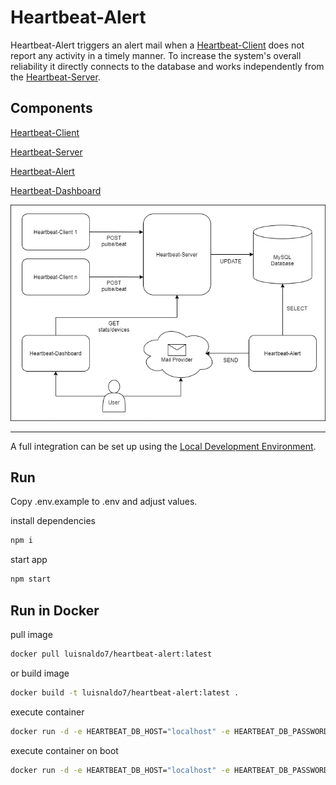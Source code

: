 # Heartbeat-Alert

Heartbeat-Alert triggers an alert mail when a [Heartbeat-Client](https://github.com/LuisNaldo7/heartbeat-client) does not report any activity in a timely manner. To increase the system's overall reliability it directly connects to the database and works independently from the [Heartbeat-Server](https://github.com/LuisNaldo7/heartbeat-server).

## Components

[Heartbeat-Client](https://github.com/LuisNaldo7/heartbeat-client)

[Heartbeat-Server](https://github.com/LuisNaldo7/heartbeat-server)

[Heartbeat-Alert](https://github.com/LuisNaldo7/heartbeat-alert)

[Heartbeat-Dashboard](https://github.com/LuisNaldo7/heartbeat-dashboard)

![Diagram](https://github.com/LuisNaldo7/heartbeat-local-dev-env/blob/main/docs/components.png?raw=true)

---
A full integration can be set up using the [Local Development Environment](https://github.com/LuisNaldo7/heartbeat-local-dev-env).
## Run

Copy .env.example to .env and adjust values.

install dependencies
```bash
npm i
```

start app
```bash
npm start
```
## Run in Docker

pull image
```bash
docker pull luisnaldo7/heartbeat-alert:latest
```

or build image
```bash 
docker build -t luisnaldo7/heartbeat-alert:latest .
```

execute container
```bash 
docker run -d -e HEARTBEAT_DB_HOST="localhost" -e HEARTBEAT_DB_PASSWORD="pass" -e HEARTBEAT_MAIL_FROM="mail@example.com" -e HEARTBEAT_MAIL_PASSWORD="pass" -e HEARTBEAT_MAIL_TO="mail@example.com" --rm --name heartbeat-alert luisnaldo7/heartbeat-alert:latest
```

execute container on boot
```bash 
docker run -d -e HEARTBEAT_DB_HOST="localhost" -e HEARTBEAT_DB_PASSWORD="pass" -e HEARTBEAT_MAIL_FROM="mail@example.com" -e HEARTBEAT_MAIL_PASSWORD="pass" -e HEARTBEAT_MAIL_TO="mail@example.com" --restart always --name heartbeat-alert luisnaldo7/heartbeat-alert:latest
```
